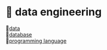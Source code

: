 # :ribbon: data engineering

:gem:[data](./data%20engineering/data.md) <br>
:gem:[database](./data%20engineering/database.md) <br>
:gem:[programming language](./data%20engineering/programming%20language.md) <br>

